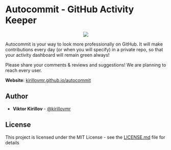 # Autocommit - GitHub Activity Keeper

<p align="center">
<img src="https://habrastorage.org/webt/vr/bt/vt/vrbtvtlq5bulq5incmteahnkjn4.png" />
</p>

Autocommit is your way to look more professionally on GitHub. 
It will make contributions every day (or when you will specify) in a private repo, so that your activity dashboard will remain green always!

Please share your comments & reviews and suggestions! We are planning to reach every user.

**Website**: [kirillovmr.github.io/autocommit](https://kirillovmr.github.io/autocommit/)

## Author

* **Viktor Kirillov** - [@kirillovmr](https://github.com/kirillovmr)

## License

This project is licensed under the MIT License - see the [LICENSE.md](LICENSE.md) file for details
